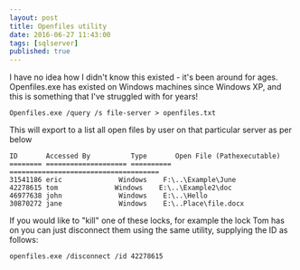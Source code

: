 ```yaml
---
layout: post
title: Openfiles utility
date: 2016-06-27 11:43:00
tags: [sqlserver]
published: true
---
```


I have no idea how I didn't know this existed - it's been around for ages. Openfiles.exe has existed on Windows machines since Windows XP, and this is something that I've struggled with for years!

```shell
Openfiles.exe /query /s file-server > openfiles.txt
```

This will export to a list all open files by user on that particular server as per below

```
ID       Accessed By          Type       Open File (Pathexecutable)          
======== ==================== ========== =====================================
31541186 eric              Windows    F:\..\Example\June
42278615 tom              Windows    E:\..\Example2\doc
46977638 john              Windows    E:\..\Hello
30870272 jane              Windows    E:\..Place\file.docx
```

If you would like to "kill" one of these locks, for example the lock Tom has on you can just disconnect them using the same utility, supplying the ID as follows:

```shell
openfiles.exe /disconnect /id 42278615 
```